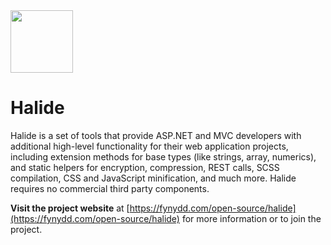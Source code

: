 <img src="https://fynydd.com/images/halide-icon.png" width="100" />

# Halide

Halide is a set of tools that provide ASP.NET and MVC developers with additional high-level functionality for their web application projects, including extension methods for base types (like strings, array, numerics), and static helpers for encryption, compression, REST calls, SCSS compilation, CSS and JavaScript minification, and much more. Halide requires no commercial third party components.

**Visit the project website** at [https://fynydd.com/open-source/halide](https://fynydd.com/open-source/halide) for more information or to join the project.
